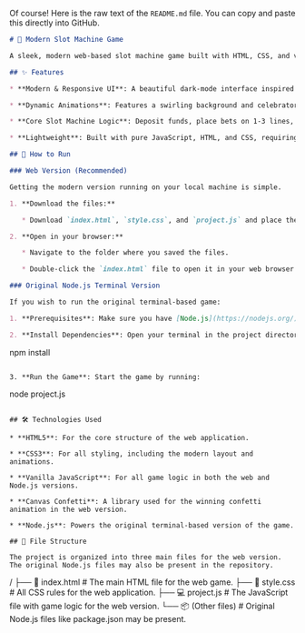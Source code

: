 Of course\! Here is the raw text of the `README.md` file. You can copy and paste this directly into GitHub.

```markdown
# 🎰 Modern Slot Machine Game

A sleek, modern web-based slot machine game built with HTML, CSS, and vanilla JavaScript. This project transforms a simple terminal-based Node.js game into a visually engaging browser experience with a dark-mode, glassmorphism-inspired UI and dynamic animations.

## ✨ Features

* **Modern & Responsive UI**: A beautiful dark-mode interface inspired by glassmorphism.

* **Dynamic Animations**: Features a swirling background and celebratory confetti on wins.

* **Core Slot Machine Logic**: Deposit funds, place bets on 1-3 lines, and spin the reels.

* **Lightweight**: Built with pure JavaScript, HTML, and CSS, requiring no frameworks.

## 🚀 How to Run

### Web Version (Recommended)

Getting the modern version running on your local machine is simple.

1. **Download the files:**

   * Download `index.html`, `style.css`, and `project.js` and place them all in the same folder.

2. **Open in your browser:**

   * Navigate to the folder where you saved the files.

   * Double-click the `index.html` file to open it in your web browser (e.g., Chrome, Firefox, Safari).

### Original Node.js Terminal Version

If you wish to run the original terminal-based game:

1. **Prerequisites**: Make sure you have [Node.js](https://nodejs.org/) installed on your machine.

2. **Install Dependencies**: Open your terminal in the project directory and run:

```

npm install

```

3. **Run the Game**: Start the game by running:

```

node project.js

```

## 🛠️ Technologies Used

* **HTML5**: For the core structure of the web application.

* **CSS3**: For all styling, including the modern layout and animations.

* **Vanilla JavaScript**: For all game logic in both the web and Node.js versions.

* **Canvas Confetti**: A library used for the winning confetti animation in the web version.

* **Node.js**: Powers the original terminal-based version of the game.

## 📂 File Structure

The project is organized into three main files for the web version. The original Node.js files may also be present in the repository.

```

/
├── 📄 index.html      \# The main HTML file for the web game.
├── 🎨 style.css       \# All CSS rules for the web application.
├── 💻 project.js       \# The JavaScript file with game logic for the web version.
└── 📦 (Other files)    \# Original Node.js files like package.json may be present.

```
```
